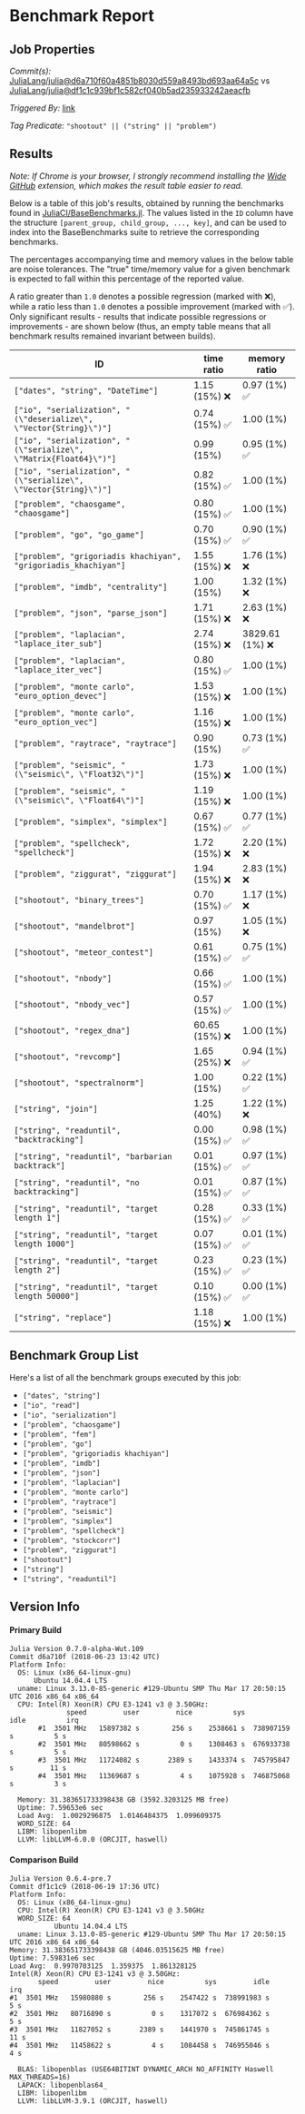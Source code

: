 # Benchmark Report

## Job Properties

*Commit(s):* [JuliaLang/julia@d6a710f60a4851b8030d559a8493bd693aa64a5c](https://github.com/JuliaLang/julia/commit/d6a710f60a4851b8030d559a8493bd693aa64a5c) vs [JuliaLang/julia@df1c1c939bf1c582cf040b5ad235933242aeacfb](https://github.com/JuliaLang/julia/commit/df1c1c939bf1c582cf040b5ad235933242aeacfb)

*Triggered By:* [link](https://github.com/JuliaLang/julia/pull/27030#issuecomment-399679428)

*Tag Predicate:* `"shootout" || ("string" || "problem")`

## Results

*Note: If Chrome is your browser, I strongly recommend installing the [Wide GitHub](https://chrome.google.com/webstore/detail/wide-github/kaalofacklcidaampbokdplbklpeldpj?hl=en)
extension, which makes the result table easier to read.*

Below is a table of this job's results, obtained by running the benchmarks found in
[JuliaCI/BaseBenchmarks.jl](https://github.com/JuliaCI/BaseBenchmarks.jl). The values
listed in the `ID` column have the structure `[parent_group, child_group, ..., key]`,
and can be used to index into the BaseBenchmarks suite to retrieve the corresponding
benchmarks.

The percentages accompanying time and memory values in the below table are noise tolerances. The "true"
time/memory value for a given benchmark is expected to fall within this percentage of the reported value.

A ratio greater than `1.0` denotes a possible regression (marked with :x:), while a ratio less
than `1.0` denotes a possible improvement (marked with :white_check_mark:). Only significant results - results
that indicate possible regressions or improvements - are shown below (thus, an empty table means that all
benchmark results remained invariant between builds).

| ID | time ratio | memory ratio |
|----|------------|--------------|
| `["dates", "string", "DateTime"]` | 1.15 (15%) :x: | 0.97 (1%) :white_check_mark: |
| `["io", "serialization", "(\"deserialize\", \"Vector{String}\")"]` | 0.74 (15%) :white_check_mark: | 1.00 (1%)  |
| `["io", "serialization", "(\"serialize\", \"Matrix{Float64}\")"]` | 0.99 (15%)  | 0.95 (1%) :white_check_mark: |
| `["io", "serialization", "(\"serialize\", \"Vector{String}\")"]` | 0.82 (15%) :white_check_mark: | 1.00 (1%)  |
| `["problem", "chaosgame", "chaosgame"]` | 0.80 (15%) :white_check_mark: | 1.00 (1%)  |
| `["problem", "go", "go_game"]` | 0.70 (15%) :white_check_mark: | 0.90 (1%) :white_check_mark: |
| `["problem", "grigoriadis khachiyan", "grigoriadis_khachiyan"]` | 1.55 (15%) :x: | 1.76 (1%) :x: |
| `["problem", "imdb", "centrality"]` | 1.00 (15%)  | 1.32 (1%) :x: |
| `["problem", "json", "parse_json"]` | 1.71 (15%) :x: | 2.63 (1%) :x: |
| `["problem", "laplacian", "laplace_iter_sub"]` | 2.74 (15%) :x: | 3829.61 (1%) :x: |
| `["problem", "laplacian", "laplace_iter_vec"]` | 0.80 (15%) :white_check_mark: | 1.00 (1%)  |
| `["problem", "monte carlo", "euro_option_devec"]` | 1.53 (15%) :x: | 1.00 (1%)  |
| `["problem", "monte carlo", "euro_option_vec"]` | 1.16 (15%) :x: | 1.00 (1%)  |
| `["problem", "raytrace", "raytrace"]` | 0.90 (15%)  | 0.73 (1%) :white_check_mark: |
| `["problem", "seismic", "(\"seismic\", \"Float32\")"]` | 1.73 (15%) :x: | 1.00 (1%)  |
| `["problem", "seismic", "(\"seismic\", \"Float64\")"]` | 1.19 (15%) :x: | 1.00 (1%)  |
| `["problem", "simplex", "simplex"]` | 0.67 (15%) :white_check_mark: | 0.77 (1%) :white_check_mark: |
| `["problem", "spellcheck", "spellcheck"]` | 1.72 (15%) :x: | 2.20 (1%) :x: |
| `["problem", "ziggurat", "ziggurat"]` | 1.94 (15%) :x: | 2.83 (1%) :x: |
| `["shootout", "binary_trees"]` | 0.70 (15%) :white_check_mark: | 1.17 (1%) :x: |
| `["shootout", "mandelbrot"]` | 0.97 (15%)  | 1.05 (1%) :x: |
| `["shootout", "meteor_contest"]` | 0.61 (15%) :white_check_mark: | 0.75 (1%) :white_check_mark: |
| `["shootout", "nbody"]` | 0.66 (15%) :white_check_mark: | 1.00 (1%)  |
| `["shootout", "nbody_vec"]` | 0.57 (15%) :white_check_mark: | 1.00 (1%)  |
| `["shootout", "regex_dna"]` | 60.65 (15%) :x: | 1.00 (1%)  |
| `["shootout", "revcomp"]` | 1.65 (25%) :x: | 0.94 (1%) :white_check_mark: |
| `["shootout", "spectralnorm"]` | 1.00 (15%)  | 0.22 (1%) :white_check_mark: |
| `["string", "join"]` | 1.25 (40%)  | 1.22 (1%) :x: |
| `["string", "readuntil", "backtracking"]` | 0.00 (15%) :white_check_mark: | 0.98 (1%) :white_check_mark: |
| `["string", "readuntil", "barbarian backtrack"]` | 0.01 (15%) :white_check_mark: | 0.97 (1%) :white_check_mark: |
| `["string", "readuntil", "no backtracking"]` | 0.01 (15%) :white_check_mark: | 0.87 (1%) :white_check_mark: |
| `["string", "readuntil", "target length 1"]` | 0.28 (15%) :white_check_mark: | 0.33 (1%) :white_check_mark: |
| `["string", "readuntil", "target length 1000"]` | 0.07 (15%) :white_check_mark: | 0.01 (1%) :white_check_mark: |
| `["string", "readuntil", "target length 2"]` | 0.23 (15%) :white_check_mark: | 0.23 (1%) :white_check_mark: |
| `["string", "readuntil", "target length 50000"]` | 0.10 (15%) :white_check_mark: | 0.00 (1%) :white_check_mark: |
| `["string", "replace"]` | 1.18 (15%) :x: | 1.00 (1%)  |

## Benchmark Group List

Here's a list of all the benchmark groups executed by this job:

- `["dates", "string"]`
- `["io", "read"]`
- `["io", "serialization"]`
- `["problem", "chaosgame"]`
- `["problem", "fem"]`
- `["problem", "go"]`
- `["problem", "grigoriadis khachiyan"]`
- `["problem", "imdb"]`
- `["problem", "json"]`
- `["problem", "laplacian"]`
- `["problem", "monte carlo"]`
- `["problem", "raytrace"]`
- `["problem", "seismic"]`
- `["problem", "simplex"]`
- `["problem", "spellcheck"]`
- `["problem", "stockcorr"]`
- `["problem", "ziggurat"]`
- `["shootout"]`
- `["string"]`
- `["string", "readuntil"]`

## Version Info

#### Primary Build

```
Julia Version 0.7.0-alpha-Wut.109
Commit d6a710f (2018-06-23 13:42 UTC)
Platform Info:
  OS: Linux (x86_64-linux-gnu)
      Ubuntu 14.04.4 LTS
  uname: Linux 3.13.0-85-generic #129-Ubuntu SMP Thu Mar 17 20:50:15 UTC 2016 x86_64 x86_64
  CPU: Intel(R) Xeon(R) CPU E3-1241 v3 @ 3.50GHz: 
              speed         user         nice          sys         idle          irq
       #1  3501 MHz   15897382 s        256 s    2538661 s  738907159 s          5 s
       #2  3501 MHz   80598662 s          0 s    1308463 s  676933738 s          5 s
       #3  3501 MHz   11724082 s       2389 s    1433374 s  745795847 s         11 s
       #4  3501 MHz   11369687 s          4 s    1075928 s  746875068 s          3 s
       
  Memory: 31.383651733398438 GB (3592.3203125 MB free)
  Uptime: 7.59653e6 sec
  Load Avg:  1.0029296875  1.0146484375  1.099609375
  WORD_SIZE: 64
  LIBM: libopenlibm
  LLVM: libLLVM-6.0.0 (ORCJIT, haswell)

```

#### Comparison Build

```
Julia Version 0.6.4-pre.7
Commit df1c1c9 (2018-06-19 17:36 UTC)
Platform Info:
  OS: Linux (x86_64-linux-gnu)
  CPU: Intel(R) Xeon(R) CPU E3-1241 v3 @ 3.50GHz
  WORD_SIZE: 64
           Ubuntu 14.04.4 LTS
  uname: Linux 3.13.0-85-generic #129-Ubuntu SMP Thu Mar 17 20:50:15 UTC 2016 x86_64 x86_64
Memory: 31.383651733398438 GB (4046.03515625 MB free)
Uptime: 7.59831e6 sec
Load Avg:  0.9970703125  1.359375  1.861328125
Intel(R) Xeon(R) CPU E3-1241 v3 @ 3.50GHz: 
       speed         user         nice          sys         idle          irq
#1  3501 MHz   15980880 s        256 s    2547422 s  738991983 s          5 s
#2  3501 MHz   80716890 s          0 s    1317072 s  676984362 s          5 s
#3  3501 MHz   11827052 s       2389 s    1441970 s  745861745 s         11 s
#4  3501 MHz   11458622 s          4 s    1084458 s  746955046 s          4 s

  BLAS: libopenblas (USE64BITINT DYNAMIC_ARCH NO_AFFINITY Haswell MAX_THREADS=16)
  LAPACK: libopenblas64_
  LIBM: libopenlibm
  LLVM: libLLVM-3.9.1 (ORCJIT, haswell)

```
